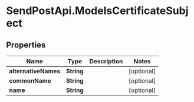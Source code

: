 # SendPostApi.ModelsCertificateSubject

## Properties
Name | Type | Description | Notes
------------ | ------------- | ------------- | -------------
**alternativeNames** | **String** |  | [optional] 
**commonName** | **String** |  | [optional] 
**name** | **String** |  | [optional] 
